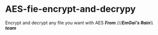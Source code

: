 # AES-fie-encrypt-and-decrypy
Encrypt and decrypt any file you want with AES
***From*** ///***EmGai's Rain***\\\ ***team***
